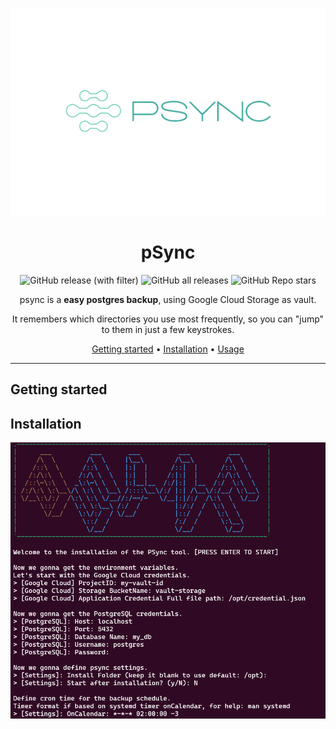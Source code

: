 <!-- markdownlint-configure-file {
  "MD013": {
    "code_blocks": false,
    "tables": false
  },
  "MD033": false,
  "MD041": false
} -->

<div align="center">

![pSync](.github/assets/psync_logo.png)

# pSync

![GitHub release (with filter)](https://img.shields.io/github/v/release/lucasgolino/psync?label=last%20release)
![GitHub all releases](https://img.shields.io/github/downloads/lucasgolino/psync/total)
![GitHub Repo stars](https://img.shields.io/github/stars/lucasgolino/psync)


psync is a **easy postgres backup**, using Google Cloud Storage as vault.

It remembers which directories you use most frequently, so you can "jump" to
them in just a few keystrokes.

[Getting started](#getting-started) •
[Installation](#installation) •
[Usage](#usage)

</div>

---
## Getting started

## Installation
![install](.github/assets/install_terminal.png)